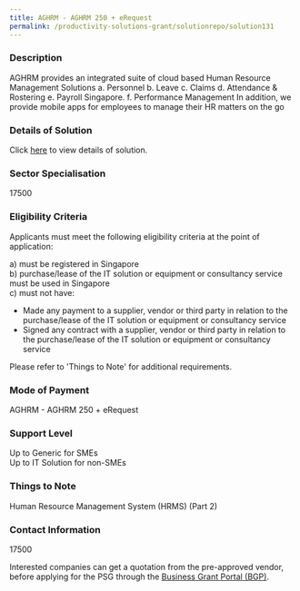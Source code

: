 ```yaml
---
title: AGHRM - AGHRM 250 + eRequest
permalink: /productivity-solutions-grant/solutionrepo/solution131
---
```


### Description

AGHRM provides an integrated suite of cloud based Human Resource Management Solutions
a.	Personnel
b.	Leave
c.	Claims
d.	Attendance & Rostering
e.	Payroll Singapore. 
f.	Performance Management
In addition, we provide mobile apps for employees to manage their HR matters on the go

### Details of Solution

Click <a href='AG Net Pte Ltd' target='_blank' rel='noopener'>here</a> to view details of solution.

### Sector Specialisation

 17500 

### Eligibility Criteria

Applicants must meet the following eligibility criteria at the point of application:

a) must be registered in Singapore <br>
b) purchase/lease of the IT solution or equipment or consultancy service must be used in Singapore <br>
c) must not have:
- Made any payment to a supplier, vendor or third party in relation to the purchase/lease of the IT solution or equipment or consultancy service
- Signed any contract with a supplier, vendor or third party in relation to the purchase/lease of the IT solution or equipment or consultancy service

Please refer to 'Things to Note' for additional requirements.

### Mode of Payment
AGHRM - AGHRM 250 + eRequest

### Support Level
Up to Generic for SMEs <br>
Up to IT Solution for non-SMEs

### Things to Note
Human Resource Management System (HRMS) (Part 2)

### Contact Information
17500

Interested companies can get a quotation from the pre-approved vendor, before applying for the PSG through the <a target='_blank' rel='noopener' href='https://www.businessgrants.gov.sg/'>Business Grant Portal (BGP)</a>.
